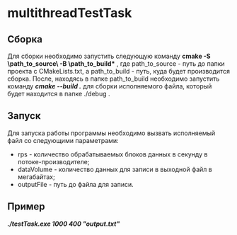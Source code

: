 # multithreadTestTask
## Сборка
Для сборки необходимо запустить следующую команду **cmake -S \path_to_source\ -B \path_to_build\*** , где path_to_source - путь до папки проекта с CMakeLists.txt, а path_to_build - путь, куда будет производится сборка.
После, находясь в папке path_to_build необходимо запустить команду ***cmake --build .*** для сборки исполняемого файла, который будет находится в папке ./debug .
## Запуск
Для запуска работы программы необходимо вызвать исполняемый файл со следующими параметрами:
- rps - количество обрабатываемых блоков данных в секунду в потоке-производителе;
- dataVolume - количество данных для записи в выходной файл в мегабайтах;
- outputFile - путь до файла для записи.
## Пример
***./testTask.exe 1000 400 "output.txt"***

